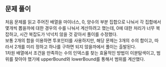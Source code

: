 ## 문제 풀이
처음 문제를 읽고 주어진 배열을 마이너스, 0, 양수의 부분 집합으로 나눠서 각 집합에서 몇개씩 뽑을까에 대한 경우의 수를 나눠서 계산하려고 했는데, 0에 대한 처리가 너무 복잡하고, 시간 복잡도가 넉넉치 않을 것 같아서 풀이를 수정했다.   
보통 2개의 합을 이용하면 투포인터를 사용하지만, 해당 문제는 3개의 수의 합이고, 따라서 2개를 미리 정하고 하나를 구하면 되지 않을까에서 풀이는 출발된다.   
1차원 배열에서 조건을 만족하는 수의 인덱스를 찾는 효율적인 방법이 이분탐색이고, 범위를 찾아야 했기에 upperBound와 lowerBound를 통해서 범위를 계산했다.